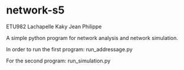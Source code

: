 # network-s5

ETU982 Lachapelle Kaky Jean Philippe

A simple python program for network analysis and network simulation.

In order to run the first program:
run_addressage.py

For the second program:
run_simulation.py
